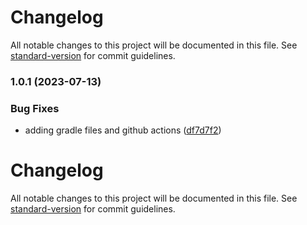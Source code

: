 # Changelog

All notable changes to this project will be documented in this file. See [standard-version](https://github.com/conventional-changelog/standard-version) for commit guidelines.

### 1.0.1 (2023-07-13)


### Bug Fixes

* adding gradle files and github actions ([df7d7f2](https://github.com/rudderlabs/rudder-sdk-android/commit/df7d7f2fef54c2f1ac8435c576a66429aa10ab3f))

# Changelog

All notable changes to this project will be documented in this file. See [standard-version](https://github.com/conventional-changelog/standard-version) for commit guidelines.
